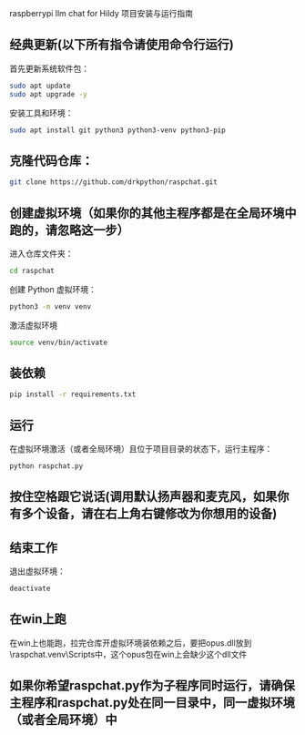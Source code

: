 raspberrypi llm chat for Hildy 项目安装与运行指南
## 经典更新(以下所有指令请使用命令行运行)
首先更新系统软件包：
```bash
sudo apt update
sudo apt upgrade -y
```
安装工具和环境：
```bash
sudo apt install git python3 python3-venv python3-pip
```
## 克隆代码仓库：
```bash
git clone https://github.com/drkpython/raspchat.git
```
## 创建虚拟环境（如果你的其他主程序都是在全局环境中跑的，请忽略这一步）
进入仓库文件夹：
```bash
cd raspchat
```
创建 Python 虚拟环境：
```bash
python3 -m venv venv
```
激活虚拟环境
```bash
source venv/bin/activate
```
## 装依赖
```bash
pip install -r requirements.txt
```
## 运行
在虚拟环境激活（或者全局环境）且位于项目目录的状态下，运行主程序：
```bash
python raspchat.py
```
## 按住空格跟它说话(调用默认扬声器和麦克风，如果你有多个设备，请在右上角右键修改为你想用的设备)

## 结束工作
退出虚拟环境：
```bash
deactivate
```
## 在win上跑
在win上也能跑，拉完仓库开虚拟环境装依赖之后，要把opus.dll放到\raspchat\.venv\Scripts中，这个opus包在win上会缺少这个dll文件

## 如果你希望raspchat.py作为子程序同时运行，请确保主程序和raspchat.py处在同一目录中，同一虚拟环境（或者全局环境）中
